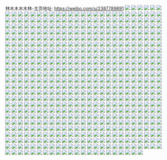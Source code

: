林木木木木林-主页地址: https://weibo.com/u/2387789891 
![](https://wx4.sinaimg.cn/mw2000/8e52c843gy1h7oujogy0hj20u02aigxk.jpg) 
![](https://wx4.sinaimg.cn/mw2000/8e52c843gy1h7oujm9lgpj20u028kdwn.jpg) 
![](https://wx4.sinaimg.cn/mw2000/8e52c843gy1h7oujssg8yj20u027jqga.jpg) 
![](https://wx4.sinaimg.cn/mw2000/8e52c843gy1h7oujqpkc4j20u0280wti.jpg) 
![](https://wx4.sinaimg.cn/mw2000/8e52c843gy1h7oujrwzb6j20u0281ttz.jpg) 
![](https://wx4.sinaimg.cn/mw2000/8e52c843gy1h7oujkhbujj20u02804ca.jpg) 
![](https://wx4.sinaimg.cn/mw2000/8e52c843gy1h7ouji1lkdj20u02amh1m.jpg) 
![](https://wx4.sinaimg.cn/mw2000/8e52c843gy1h7oujtwhorj20u0280aqx.jpg) 
![](https://wx4.sinaimg.cn/mw2000/8e52c843gy1h7oujn603oj20u024maiy.jpg) 
![](https://wx4.sinaimg.cn/mw2000/8e52c843gy1h6vlxrbkywj20u014nguk.jpg) 
![](https://wx4.sinaimg.cn/mw2000/8e52c843gy1h6vlxqsti1j20u0140gxk.jpg) 
![](https://wx4.sinaimg.cn/mw2000/8e52c843gy1h6vlxryxulj20u01407fc.jpg) 
![](https://wx4.sinaimg.cn/mw2000/8e52c843gy1h6vlxqce7ij20u0140thr.jpg) 
![](https://wx4.sinaimg.cn/mw2000/8e52c843gy1h6vlxsjookj20u0140gui.jpg) 
![](https://wx4.sinaimg.cn/mw2000/8e52c843gy1h6vlxt5b6hj20u0140n6g.jpg) 
![](https://wx4.sinaimg.cn/mw2000/8e52c843gy1h6l507pwvrj20u0141wkw.jpg) 
![](https://wx4.sinaimg.cn/mw2000/8e52c843gy1h6l508i0zaj20u014043q.jpg) 
![](https://wx4.sinaimg.cn/mw2000/8e52c843gy1h6l5092hmrj20u0140q7c.jpg) 
![](https://wx4.sinaimg.cn/mw2000/8e52c843gy1h6l50bw72oj20u0140t9z.jpg) 
![](https://wx4.sinaimg.cn/mw2000/8e52c843gy1h6l50cf95bj20u015t480.jpg) 
![](https://wx4.sinaimg.cn/mw2000/8e52c843gy1h6l50cynlbj20u016g49g.jpg) 
![](https://wx4.sinaimg.cn/mw2000/8e52c843gy1h6l50dlwncj20u014045e.jpg) 
![](https://wx4.sinaimg.cn/mw2000/8e52c843gy1h6l506y6faj20u014010m.jpg) 
![](https://wx4.sinaimg.cn/mw2000/8e52c843gy1h5cft7cy1pj20u01sywnr.jpg) 
![](https://wx4.sinaimg.cn/mw2000/8e52c843gy1h5cft6msssj20u01syqcv.jpg) 
![](https://wx4.sinaimg.cn/mw2000/8e52c843gy1h5cft8ei5vj20u0140wp5.jpg) 
![](https://wx4.sinaimg.cn/mw2000/8e52c843gy1h5cft97lt6j20u0140gvo.jpg) 
![](https://wx4.sinaimg.cn/mw2000/8e52c843gy1h5cft9z93sj20u012vwnv.jpg) 
![](https://wx4.sinaimg.cn/mw2000/8e52c843gy1h5cftaxkroj20u0140k1k.jpg) 
![](https://wx4.sinaimg.cn/mw2000/8e52c843gy1h558gj2f9zj20u01400wt.jpg) 
![](https://wx4.sinaimg.cn/mw2000/8e52c843gy1h558gjs86jj20u01400ya.jpg) 
![](https://wx4.sinaimg.cn/mw2000/8e52c843gy1h558gkbi3yj20u014042m.jpg) 
![](https://wx4.sinaimg.cn/mw2000/8e52c843gy1h558gl0s75j20u0140478.jpg) 
![](https://wx4.sinaimg.cn/mw2000/8e52c843gy1h558glotk0j20u01727fp.jpg) 
![](https://wx4.sinaimg.cn/mw2000/8e52c843gy1h558gibxomj20u01400z7.jpg) 
![](https://wx4.sinaimg.cn/mw2000/8e52c843ly1h4jflqgyamj20u0148qa9.jpg) 
![](https://wx4.sinaimg.cn/mw2000/8e52c843ly1h4jflqtzkoj20u014b49v.jpg) 
![](https://wx4.sinaimg.cn/mw2000/8e52c843ly1h4jflq1w6uj20u0140jyn.jpg) 
![](https://wx4.sinaimg.cn/mw2000/8e52c843ly1h4jflrgvebj20u01407dh.jpg) 
![](https://wx4.sinaimg.cn/mw2000/8e52c843ly1h4jflrwdyoj20u0140dqz.jpg) 
![](https://wx4.sinaimg.cn/mw2000/8e52c843ly1h4jfls7nkoj20u0140guz.jpg) 
![](https://wx4.sinaimg.cn/mw2000/8e52c843ly1h4jfltcxgij20wc0u0qbs.jpg) 
![](https://wx4.sinaimg.cn/mw2000/8e52c843ly1h4jflsofn4j20u016nn7v.jpg) 
![](https://wx4.sinaimg.cn/mw2000/8e52c843ly1h4jflt3frhj20u01407fb.jpg) 
![](https://wx4.sinaimg.cn/mw2000/8e52c843gy1h494ec8gnij20u01syk2r.jpg) 
![](https://wx4.sinaimg.cn/mw2000/8e52c843ly1h444ndk5cej21o02807wi.jpg) 
![](https://wx4.sinaimg.cn/mw2000/8e52c843ly1h444mybuvtj21tm2hse82.jpg) 
![](https://wx4.sinaimg.cn/mw2000/8e52c843ly1h444nart7fj21o02807wi.jpg) 
![](https://wx4.sinaimg.cn/mw2000/8e52c843ly1h444n0w6p9j21o0280b2a.jpg) 
![](https://wx4.sinaimg.cn/mw2000/8e52c843ly1h444ngs565j21zz2pmx6q.jpg) 
![](https://wx4.sinaimg.cn/mw2000/8e52c843ly1h444n7fci1j22c0340x6q.jpg) 
![](https://wx4.sinaimg.cn/mw2000/8e52c843ly1h444mu8ju8j21uk2grhdu.jpg) 
![](https://wx4.sinaimg.cn/mw2000/8e52c843gy1h3kn8qm8gij20u014049o.jpg) 
![](https://wx4.sinaimg.cn/mw2000/8e52c843gy1h3kn8rl9hbj20u0140gvv.jpg) 
![](https://wx4.sinaimg.cn/mw2000/8e52c843gy1h3kn8sg3arj20u0140wov.jpg) 
![](https://wx4.sinaimg.cn/mw2000/8e52c843gy1h3kn8tcq79j20u0140k1c.jpg) 
![](https://wx4.sinaimg.cn/mw2000/8e52c843gy1h3kn8u4uojj20u014012y.jpg) 
![](https://wx4.sinaimg.cn/mw2000/8e52c843gy1h3kn8pgty7j20u0140n9n.jpg) 
![](https://wx4.sinaimg.cn/mw2000/8e52c843gy1h2qf345gqfj21vl2i44qq.jpg) 
![](https://wx4.sinaimg.cn/mw2000/8e52c843gy1h2qf338ctjj22at32f1kz.jpg) 
![](https://wx4.sinaimg.cn/mw2000/8e52c843gy1h2qf351ttbj220x2p8b2a.jpg) 
![](https://wx4.sinaimg.cn/mw2000/8e52c843gy1h2qf3631b0j21o0280u0y.jpg) 
![](https://wx4.sinaimg.cn/mw2000/8e52c843gy1h2qf37ewa2j21xj2qiqv5.jpg) 
![](https://wx4.sinaimg.cn/mw2000/8e52c843gy1h2qf38g01aj21o0280qv6.jpg) 
![](https://wx4.sinaimg.cn/mw2000/8e52c843gy1h2qf39ob52j222j2rd1ky.jpg) 
![](https://wx4.sinaimg.cn/mw2000/8e52c843gy1h2qf3akh8mj21o0280e82.jpg) 
![](https://wx4.sinaimg.cn/mw2000/8e52c843gy1h2qf3ctyk1j22c03407wk.jpg) 
![](https://wx4.sinaimg.cn/mw2000/8e52c843gy1h2lyq4vi17j21dv204u0x.jpg) 
![](https://wx4.sinaimg.cn/mw2000/8e52c843gy1h26opppbx0j22c0340b2b.jpg) 
![](https://wx4.sinaimg.cn/mw2000/8e52c843gy1h26opr5vfvj223r2t0npd.jpg) 
![](https://wx4.sinaimg.cn/mw2000/8e52c843gy1h26opsk1h5j22c03404qr.jpg) 
![](https://wx4.sinaimg.cn/mw2000/8e52c843gy1h26opny34jj20xc4zqe82.jpg) 
![](https://wx4.sinaimg.cn/mw2000/8e52c843gy1h26optomkzj22c03407wi.jpg) 
![](https://wx4.sinaimg.cn/mw2000/8e52c843gy1h26opvepdaj20uk5nq4qr.jpg) 
![](https://wx4.sinaimg.cn/mw2000/8e52c843gy1h26opwgxz0j22c03401ky.jpg) 
![](https://wx4.sinaimg.cn/mw2000/8e52c843gy1h26opzaw9jj23402c0hdv.jpg) 
![](https://wx4.sinaimg.cn/mw2000/8e52c843gy1h26opxlucgj22c0340x6q.jpg) 
![](https://wx4.sinaimg.cn/mw2000/8e52c843gy1h1hctap79lj20u0140461.jpg) 
![](https://wx4.sinaimg.cn/mw2000/8e52c843gy1h1hctde6q4j20u03dt7u6.jpg) 
![](https://wx4.sinaimg.cn/mw2000/8e52c843gy1h1hctbroz0j20u0140agt.jpg) 
![](https://wx4.sinaimg.cn/mw2000/8e52c843gy1h1hctc68n9j20u0140gtl.jpg) 
![](https://wx4.sinaimg.cn/mw2000/8e52c843gy1h1hcte8pvfj20u0140thi.jpg) 
![](https://wx4.sinaimg.cn/mw2000/8e52c843gy1h1hctewtynj20u0140dof.jpg) 
![](https://wx4.sinaimg.cn/mw2000/8e52c843gy1h1hctfdzgrj20u014610g.jpg) 
![](https://wx4.sinaimg.cn/mw2000/8e52c843gy1h1hctdulu6j20u014044f.jpg) 
![](https://wx4.sinaimg.cn/mw2000/8e52c843gy1h1dvni6xjtj21o0280npe.jpg) 
![](https://wx4.sinaimg.cn/mw2000/8e52c843gy1h1dvngv1hej21o0280kjm.jpg) 
![](https://wx4.sinaimg.cn/mw2000/8e52c843gy1h1dvnj6m3dj21o02804qr.jpg) 
![](https://wx4.sinaimg.cn/mw2000/8e52c843gy1h1dvng0y3dj21o02801ky.jpg) 
![](https://wx4.sinaimg.cn/mw2000/8e52c843gy1h0pnmmv2svj21o0280e82.jpg) 
![](https://wx4.sinaimg.cn/mw2000/8e52c843gy1h0pnmohc3tj21o0280e82.jpg) 
![](https://wx4.sinaimg.cn/mw2000/8e52c843gy1h0bw30b98wj21401e014e.jpg) 
![](https://wx4.sinaimg.cn/mw2000/8e52c843gy1h0bw31c0m5j21401e0tno.jpg) 
![](https://wx4.sinaimg.cn/mw2000/8e52c843gy1h0bw31p3qkj21401e0tk0.jpg) 
![](https://wx4.sinaimg.cn/mw2000/8e52c843gy1h08aiw2ktaj22c0340kjq.jpg) 
![](https://wx4.sinaimg.cn/mw2000/8e52c843gy1h08aiy9hn4j22c0340u11.jpg) 
![](https://wx4.sinaimg.cn/mw2000/8e52c843gy1h08aitn4r9j22c0340b2e.jpg) 
![](https://wx4.sinaimg.cn/mw2000/8e52c843gy1h08aj1zyk7j224m2u6npf.jpg) 
![](https://wx4.sinaimg.cn/mw2000/8e52c843gy1h08aj69j1gj22c03404qt.jpg) 
![](https://wx4.sinaimg.cn/mw2000/8e52c843gy1h08aj3y2g3j22c0340npg.jpg) 
![](https://wx4.sinaimg.cn/mw2000/8e52c843gy1h08aj09tbbj22c0340e84.jpg) 
![](https://wx4.sinaimg.cn/mw2000/8e52c843gy1h08aj86wpnj20mi0u0tfe.jpg) 
![](https://wx4.sinaimg.cn/mw2000/8e52c843gy1gzx57rz9h7j20ty0v87mm.jpg) 
![](https://wx4.sinaimg.cn/mw2000/8e52c843gy1gzx57vpd96j22c02c0qv6.jpg) 
![](https://wx4.sinaimg.cn/mw2000/8e52c843gy1gzx57yy0glj23402c01kz.jpg) 
![](https://wx4.sinaimg.cn/mw2000/8e52c843gy1gzx57xtp0bj20u00unwkm.jpg) 
![](https://wx4.sinaimg.cn/mw2000/8e52c843gy1gzxzhpafdrj20oc0o4tg1.jpg) 
![](https://wx4.sinaimg.cn/mw2000/8e52c843gy1gzxzhqe2f2j22c0340kjl.jpg) 
![](https://wx4.sinaimg.cn/mw2000/8e52c843gy1gzs3uj74ljj22342s5qv7.jpg) 
![](https://wx4.sinaimg.cn/mw2000/8e52c843gy1gzs3ukej69j21vv2l07wi.jpg) 
![](https://wx4.sinaimg.cn/mw2000/8e52c843gy1gzs3umhs1rj22122wxu10.jpg) 
![](https://wx4.sinaimg.cn/mw2000/8e52c843gy1gzs3uomrn2j22c0340u0z.jpg) 
![](https://wx4.sinaimg.cn/mw2000/8e52c843gy1gzs3w58nyfj22062swu0y.jpg) 
![](https://wx4.sinaimg.cn/mw2000/8e52c843gy1gzs3vwn1y1j21o0280qv6.jpg) 
![](https://wx4.sinaimg.cn/mw2000/8e52c843gy1gzs3upj4arj215o1qze81.jpg) 
![](https://wx4.sinaimg.cn/mw2000/8e52c843gy1gzs3vyf2fhj21o0280npe.jpg) 
![](https://wx4.sinaimg.cn/mw2000/8e52c843gy1gzs3vzjxzbj21o0280npe.jpg) 
![](https://wx4.sinaimg.cn/mw2000/8e52c843gy1gzs3w1bv8bj22802yonpf.jpg) 
![](https://wx4.sinaimg.cn/mw2000/8e52c843gy1gzs3w3u1ztj22802yokjn.jpg) 
![](https://wx4.sinaimg.cn/mw2000/8e52c843gy1gzng96nidrj21o0280qv6.jpg) 
![](https://wx4.sinaimg.cn/mw2000/8e52c843gy1gzng95907mj22802yo1l0.jpg) 
![](https://wx4.sinaimg.cn/mw2000/8e52c843gy1gzng9agkapj22802xju11.jpg) 
![](https://wx4.sinaimg.cn/mw2000/8e52c843gy1gzng9dsjfhj21o0280npe.jpg) 
![](https://wx4.sinaimg.cn/mw2000/8e52c843gy1gzng9bjypaj21ls1c8qv5.jpg) 
![](https://wx4.sinaimg.cn/mw2000/8e52c843gy1gzng9csb5ej21o0280qv6.jpg) 
![](https://wx4.sinaimg.cn/mw2000/8e52c843gy1gze71tfkbjj20u013jn4m.jpg) 
![](https://wx4.sinaimg.cn/mw2000/8e52c843gy1gze71qb2asj20u017ydo3.jpg) 
![](https://wx4.sinaimg.cn/mw2000/8e52c843gy1gze71qwo64j20u0140wmf.jpg) 
![](https://wx4.sinaimg.cn/mw2000/8e52c843gy1gze71rl817j20u01407d3.jpg) 
![](https://wx4.sinaimg.cn/mw2000/8e52c843gy1gze71sahkwj20u0140n43.jpg) 
![](https://wx4.sinaimg.cn/mw2000/8e52c843gy1gze71svhpoj20u014xwoh.jpg) 
![](https://wx4.sinaimg.cn/mw2000/8e52c843gy1gze71u2w6lj20u0140dsk.jpg) 
![](https://wx4.sinaimg.cn/mw2000/8e52c843gy1gze71prcw7j20u015bdwu.jpg) 
![](https://wx4.sinaimg.cn/mw2000/8e52c843gy1gze71uptnvj20u0140gwo.jpg) 
![](https://wx4.sinaimg.cn/mw2000/8e52c843gy1gzd70pgkk0j21o0280hdt.jpg) 
![](https://wx4.sinaimg.cn/mw2000/8e52c843gy1gzd70q9vhtj21o0280npd.jpg) 
![](https://wx4.sinaimg.cn/mw2000/8e52c843gy1gzd70mrsysj21o0280hdt.jpg) 
![](https://wx4.sinaimg.cn/mw2000/8e52c843gy1gzd70s12sfj21o0280kjl.jpg) 
![](https://wx4.sinaimg.cn/mw2000/8e52c843gy1gzd70sr4lij21o0280hdt.jpg) 
![](https://wx4.sinaimg.cn/mw2000/8e52c843gy1gyfrc4lh7nj22c0340b2d.jpg) 
![](https://wx4.sinaimg.cn/mw2000/8e52c843gy1gyfrby11tgj22c03404qt.jpg) 
![](https://wx4.sinaimg.cn/mw2000/8e52c843gy1gyfrbzid7yj22802yohdw.jpg) 
![](https://wx4.sinaimg.cn/mw2000/8e52c843gy1gyfrc0hg24j20xc3pckjm.jpg) 
![](https://wx4.sinaimg.cn/mw2000/8e52c843gy1gyfrc5r7dxj20xc4xse83.jpg) 
![](https://wx4.sinaimg.cn/mw2000/8e52c843gy1gyfrc74elnj222430f4qs.jpg) 
![](https://wx4.sinaimg.cn/mw2000/8e52c843gy1gyfrc2267qj20xc3x6u0y.jpg) 
![](https://wx4.sinaimg.cn/mw2000/8e52c843gy1gyfrc838snj22c0340npe.jpg) 
![](https://wx4.sinaimg.cn/mw2000/8e52c843gy1gyfrc9d4hfj221y2xa4qs.jpg) 
![](https://wx4.sinaimg.cn/mw2000/8e52c843gy1gyb76pjeyfj20u016lk0s.jpg) 
![](https://wx4.sinaimg.cn/mw2000/8e52c843gy1gyb76r5udjj20u0197k3s.jpg) 
![](https://wx4.sinaimg.cn/mw2000/8e52c843gy1gyb76rstv1j20u014048f.jpg) 
![](https://wx4.sinaimg.cn/mw2000/8e52c843gy1gyb76scy3zj20u0140jzm.jpg) 
![](https://wx4.sinaimg.cn/mw2000/8e52c843gy1gyb76t7nwbj20u014049h.jpg) 
![](https://wx4.sinaimg.cn/mw2000/8e52c843gy1gyb76txi49j20u0140akk.jpg) 
![](https://wx4.sinaimg.cn/mw2000/8e52c843gy1gyb76ul5cwj20u0140n7q.jpg) 
![](https://wx4.sinaimg.cn/mw2000/8e52c843gy1gy2cr7nt26j21401e0n4v.jpg) 
![](https://wx4.sinaimg.cn/mw2000/8e52c843gy1gy2cr75tvfj21401e045r.jpg) 
![](https://wx4.sinaimg.cn/mw2000/8e52c843ly1gxr3pcje0hj20u0140tiu.jpg) 
![](https://wx4.sinaimg.cn/mw2000/8e52c843ly1gxr3pdf2kzj20u0140n2c.jpg) 
![](https://wx4.sinaimg.cn/mw2000/8e52c843ly1gxr3pdwd24j20u017ctid.jpg) 
![](https://wx4.sinaimg.cn/mw2000/8e52c843ly1gxr3pi0xrzj20u0140te1.jpg) 
![](https://wx4.sinaimg.cn/mw2000/8e52c843ly1gxr3pefahkj20u012pn2g.jpg) 
![](https://wx4.sinaimg.cn/mw2000/8e52c843ly1gxr3pgfiq1j20u0140gr9.jpg) 
![](https://wx4.sinaimg.cn/mw2000/8e52c843ly1gxr3pim4enj20u0140af6.jpg) 
![](https://wx4.sinaimg.cn/mw2000/8e52c843ly1gxr3pbvjhmj20u0140wno.jpg) 
![](https://wx4.sinaimg.cn/mw2000/8e52c843ly1gxr3phl4ufj20u0140doa.jpg) 
![](https://wx4.sinaimg.cn/mw2000/8e52c843ly1gxr3pf9f10j20u0140gx1.jpg) 
![](https://wx4.sinaimg.cn/mw2000/8e52c843ly1gxeij0twxmj21o0280hdu.jpg) 
![](https://wx4.sinaimg.cn/mw2000/8e52c843ly1gxeij4c4lpj21o0280hdu.jpg) 
![](https://wx4.sinaimg.cn/mw2000/8e52c843ly1gxeij7cx6jj21mj25tu0y.jpg) 
![](https://wx4.sinaimg.cn/mw2000/8e52c843ly1gxeijdiyxjj224r2ucnpd.jpg) 
![](https://wx4.sinaimg.cn/mw2000/8e52c843ly1gxeijb65o4j21vp2mbkjm.jpg) 
![](https://wx4.sinaimg.cn/mw2000/8e52c843ly1gxeiiwq6uuj20u0140tfv.jpg) 
![](https://wx4.sinaimg.cn/mw2000/8e52c843gy1gx3ag3bd5zj21o0280kjm.jpg) 
![](https://wx4.sinaimg.cn/mw2000/8e52c843gy1gwq8zcp68tj21yx2f9x6p.jpg) 
![](https://wx4.sinaimg.cn/mw2000/8e52c843gy1gwq8zdxqjmj22742ib7wi.jpg) 
![](https://wx4.sinaimg.cn/mw2000/8e52c843gy1gvzl42kjvjj224q30hnpe.jpg) 
![](https://wx4.sinaimg.cn/mw2000/8e52c843gy1gvzl43tnwwj22c0340kjm.jpg) 
![](https://wx4.sinaimg.cn/mw2000/8e52c843gy1gvzl45khjwj22c0340kjo.jpg) 
![](https://wx4.sinaimg.cn/mw2000/8e52c843gy1gvzl475t0lj20uk6she83.jpg) 
![](https://wx4.sinaimg.cn/mw2000/8e52c843gy1gvzl49ce0tj20uk9l8x6s.jpg) 
![](https://wx4.sinaimg.cn/mw2000/8e52c843gy1gvzl4azi7rj20uk6anqv7.jpg) 
![](https://wx4.sinaimg.cn/mw2000/8e52c843gy1gvzl4cm57gj22c0340x6q.jpg) 
![](https://wx4.sinaimg.cn/mw2000/8e52c843gy1gvzl4e6nbvj22c0340u0z.jpg) 
![](https://wx4.sinaimg.cn/mw2000/8e52c843gy1gvzl41fx6kj22c0340hdv.jpg) 
![](https://wx4.sinaimg.cn/mw2000/002BAVebgy1gvggod8uquj62c03407wk02.jpg) 
![](https://wx4.sinaimg.cn/mw2000/002BAVebgy1gvac3gsuw5j60u0140q8i02.jpg) 
![](https://wx4.sinaimg.cn/mw2000/002BAVebgy1gvac3hk5uij60u0140wlw02.jpg) 
![](https://wx4.sinaimg.cn/mw2000/002BAVebgy1gvac3i87hxj60u0140thm02.jpg) 
![](https://wx4.sinaimg.cn/mw2000/002BAVebgy1gvac3g05g9j60u0140n4702.jpg) 
![](https://wx4.sinaimg.cn/mw2000/002BAVebgy1gvac3k90j7j60u0140k0p02.jpg) 
![](https://wx4.sinaimg.cn/mw2000/002BAVebgy1gvac3n7eoaj60u0140aki02.jpg) 
![](https://wx4.sinaimg.cn/mw2000/002BAVebgy1gvac3lsvupj60u0140thk02.jpg) 
![](https://wx4.sinaimg.cn/mw2000/002BAVebgy1gvac3od32zj60u01407g902.jpg) 
![](https://wx4.sinaimg.cn/mw2000/002BAVebgy1gvac3p9kisj60u0140k3102.jpg) 
![](https://wx4.sinaimg.cn/mw2000/002BAVebgy1gvac3qeighj60u0140tju02.jpg) 
![](https://wx4.sinaimg.cn/mw2000/002BAVebgy1gv3erv8thkj62c0340kjo02.jpg) 
![](https://wx4.sinaimg.cn/mw2000/002BAVebgy1gv3es3ed5vj62c0340e8302.jpg) 
![](https://wx4.sinaimg.cn/mw2000/002BAVebgy1gv3es1arksj62c0340hdv02.jpg) 
![](https://wx4.sinaimg.cn/mw2000/002BAVebgy1gv3erz8b8aj61o0280b2a02.jpg) 
![](https://wx4.sinaimg.cn/mw2000/002BAVebgy1gv3ersys22j62b43401l002.jpg) 
![](https://wx4.sinaimg.cn/mw2000/002BAVebgy1gv3erwi9n8j61o0280kjm02.jpg) 
![](https://wx4.sinaimg.cn/mw2000/002BAVebgy1gv3erxznv9j61o0280e8202.jpg) 
![](https://wx4.sinaimg.cn/mw2000/002BAVebgy1gv3es4rvmfj61o0280b2a02.jpg) 
![](https://wx4.sinaimg.cn/mw2000/002BAVebgy1guzlbqmh9uj60u0140wna02.jpg) 
![](https://wx4.sinaimg.cn/mw2000/002BAVebgy1guzlbpycebj61400u07ei02.jpg) 
![](https://wx4.sinaimg.cn/mw2000/002BAVebgy1guzlbrtrpdj60u0140k0802.jpg) 
![](https://wx4.sinaimg.cn/mw2000/002BAVebgy1guzlbsaciyj60u0140jz502.jpg) 
![](https://wx4.sinaimg.cn/mw2000/002BAVebgy1guzlbsvpjsj60u0140jzg02.jpg) 
![](https://wx4.sinaimg.cn/mw2000/002BAVebgy1guzlbtj1lej60u0140aja02.jpg) 
![](https://wx4.sinaimg.cn/mw2000/8e52c843gy1gtjo9soktqj22c02c0hdu.jpg) 
![](https://wx4.sinaimg.cn/mw2000/8e52c843gy1gtjo9up15qj22bh3404qr.jpg) 
![](https://wx4.sinaimg.cn/mw2000/8e52c843gy1gtjo9w1xe2j21o0280x6p.jpg) 
![](https://wx4.sinaimg.cn/mw2000/8e52c843gy1gtjo9qvvydj21o02804qq.jpg) 
![](https://wx4.sinaimg.cn/mw2000/8e52c843gy1gtjo9wmyq7j2122122thr.jpg) 
![](https://wx4.sinaimg.cn/mw2000/8e52c843gy1gtjo9xyrgwj21o0280u0x.jpg) 
![](https://wx4.sinaimg.cn/mw2000/8e52c843gy1gtjo9z59tej21o0280kjl.jpg) 
![](https://wx4.sinaimg.cn/mw2000/8e52c843gy1gtjoa042woj21o0280kjl.jpg) 
![](https://wx4.sinaimg.cn/mw2000/8e52c843gy1gtjoa1n789j21o0280npd.jpg) 
![](https://wx4.sinaimg.cn/mw2000/8e52c843gy1gt3gdhne9zj20u016049m.jpg) 
![](https://wx4.sinaimg.cn/mw2000/8e52c843gy1gt3gdiqy4ej20u01407if.jpg) 
![](https://wx4.sinaimg.cn/mw2000/002BAVebgy1gt3gdjlfd2j60u016cwqi02.jpg) 
![](https://wx4.sinaimg.cn/mw2000/8e52c843gy1gt3gdkkr0tj20u01297f1.jpg) 
![](https://wx4.sinaimg.cn/mw2000/8e52c843gy1gt3gdgvetbj20u0149qc7.jpg) 
![](https://wx4.sinaimg.cn/mw2000/8e52c843gy1gt3gdlinghj20u0140gxu.jpg) 
![](https://wx4.sinaimg.cn/mw2000/8e52c843gy1gt3gdocmxzj20u0140k0k.jpg) 
![](https://wx4.sinaimg.cn/mw2000/8e52c843gy1gt3gdpbwotj20u014049p.jpg) 
![](https://wx4.sinaimg.cn/mw2000/8e52c843gy1gt3gdmklo0j20u0140tjv.jpg) 
![](https://wx4.sinaimg.cn/mw2000/8e52c843gy1grnp24uzldj22c01r9e81.jpg) 
![](https://wx4.sinaimg.cn/mw2000/8e52c843gy1grnp26ds8mj22c01vle81.jpg) 
![](https://wx4.sinaimg.cn/mw2000/8e52c843gy1grnp27vfjbj22612w1npd.jpg) 
![](https://wx4.sinaimg.cn/mw2000/8e52c843gy1grnp29r0v9j223k2sqkjl.jpg) 
![](https://wx4.sinaimg.cn/mw2000/8e52c843gy1grnoirag0dj20xc3pcnpe.jpg) 
![](https://wx4.sinaimg.cn/mw2000/8e52c843gy1grnois462sj20xc230kjl.jpg) 
![](https://wx4.sinaimg.cn/mw2000/8e52c843gy1grnoj1gkshj21o0280e82.jpg) 
![](https://wx4.sinaimg.cn/mw2000/8e52c843gy1grnoiq80ucj22ai340x6s.jpg) 
![](https://wx4.sinaimg.cn/mw2000/8e52c843gy1grnoiwcrbqj22923401l1.jpg) 
![](https://wx4.sinaimg.cn/mw2000/8e52c843gy1grnoitfi1hj22c03401l1.jpg) 
![](https://wx4.sinaimg.cn/mw2000/8e52c843gy1grnoiuymqwj22c0340u10.jpg) 
![](https://wx4.sinaimg.cn/mw2000/8e52c843gy1grnoixym90j22az340hdx.jpg) 
![](https://wx4.sinaimg.cn/mw2000/8e52c843gy1grnoizu6xqj22aq3401l1.jpg) 
![](https://wx4.sinaimg.cn/mw2000/8e52c843gy1grnoj39wr1j22c0340npf.jpg) 
![](https://wx4.sinaimg.cn/mw2000/8e52c843gy1grnoj4a9gzj22a0340qv6.jpg) 
![](https://wx4.sinaimg.cn/mw2000/8e52c843ly1gqw7kk88ccj20u0140aon.jpg) 
![](https://wx4.sinaimg.cn/mw2000/8e52c843ly1gqw7km8gwzj20u01407f5.jpg) 
![](https://wx4.sinaimg.cn/mw2000/8e52c843ly1gqw7kqwr48j20u0140gxu.jpg) 
![](https://wx4.sinaimg.cn/mw2000/8e52c843ly1gqw7kx8u2yj20u0140dsk.jpg) 
![](https://wx4.sinaimg.cn/mw2000/8e52c843ly1gqw7l1goeaj20k01zpdwf.jpg) 
![](https://wx4.sinaimg.cn/mw2000/8e52c843ly1gqw7l44dc5j20u00vidu3.jpg) 
![](https://wx4.sinaimg.cn/mw2000/8e52c843ly1gqv3zm7c5nj21o0280npe.jpg) 
![](https://wx4.sinaimg.cn/mw2000/8e52c843ly1gqv3zn0ocgj21o0280kjl.jpg) 
![](https://wx4.sinaimg.cn/mw2000/8e52c843gy1gpozovsvg4j21he1h21kx.jpg) 
![](https://wx4.sinaimg.cn/mw2000/8e52c843gy1gpozou9m8gj21o0280e81.jpg) 
![](https://wx4.sinaimg.cn/mw2000/8e52c843gy1gpozon70hzj21l91rbe81.jpg) 
![](https://wx4.sinaimg.cn/mw2000/8e52c843gy1gpozorhznuj21sc2ds4qw.jpg) 
![](https://wx4.sinaimg.cn/mw2000/8e52c843gy1gpozom3jbxj21o0280u0x.jpg) 
![](https://wx4.sinaimg.cn/mw2000/8e52c843gy1gpozot9lfrj21o01yge82.jpg) 
![](https://wx4.sinaimg.cn/mw2000/8e52c843gy1gpozoodpzpj22801o0x6p.jpg) 
![](https://wx4.sinaimg.cn/mw2000/8e52c843gy1gpozoxaf0wj21o02801ky.jpg) 
![](https://wx4.sinaimg.cn/mw2000/8e52c843ly1gokrbl41owj20u012lk62.jpg) 
![](https://wx4.sinaimg.cn/mw2000/8e52c843ly1gokrbliwj9j20u0140n7q.jpg) 
![](https://wx4.sinaimg.cn/mw2000/8e52c843ly1gokrbm0webj20u01167hn.jpg) 
![](https://wx4.sinaimg.cn/mw2000/8e52c843ly1gokrbmg9whj20u0140k1s.jpg) 
![](https://wx4.sinaimg.cn/mw2000/8e52c843ly1gokrbmurxej20u01407jp.jpg) 
![](https://wx4.sinaimg.cn/mw2000/8e52c843ly1gokrbks2y8j20wn0u0wok.jpg) 
![](https://wx4.sinaimg.cn/mw2000/8e52c843ly1gnfmv5pcusj21o0280hdt.jpg) 
![](https://wx4.sinaimg.cn/mw2000/8e52c843ly1gnfmv4s5d1j21o0280hdt.jpg) 
![](https://wx4.sinaimg.cn/mw2000/8e52c843gy1gm8h9k9kmsj20yi22oanm.jpg) 
![](https://wx4.sinaimg.cn/mw2000/8e52c843gy1gm8h9mwmlgj21o02807wi.jpg) 
![](https://wx4.sinaimg.cn/mw2000/8e52c843gy1gm8h9jd1hnj21o0280e82.jpg) 
![](https://wx4.sinaimg.cn/mw2000/8e52c843gy1gm8h9ptpwbj21o0280e82.jpg) 
![](https://wx4.sinaimg.cn/mw2000/8e52c843gy1gm8h9ver6rj21o0280u0x.jpg) 
![](https://wx4.sinaimg.cn/mw2000/8e52c843gy1gm8h9ykiiij21o0280b29.jpg) 
![](https://wx4.sinaimg.cn/mw2000/8e52c843gy1gm8ha3nnaxj21o01x2x6p.jpg) 
![](https://wx4.sinaimg.cn/mw2000/8e52c843gy1gm8ha6yclzj21o0280e82.jpg) 
![](https://wx4.sinaimg.cn/mw2000/8e52c843gy1gm8haacc9pj21o0280x6p.jpg) 
![](https://wx4.sinaimg.cn/mw2000/8e52c843ly1gm5so0zftmj20u0140nga.jpg) 
![](https://wx4.sinaimg.cn/mw2000/8e52c843ly1gm5so28c4tj20u0140tha.jpg) 
![](https://wx4.sinaimg.cn/mw2000/8e52c843ly1gm5so1v49zj20u0140k7k.jpg) 
![](https://wx4.sinaimg.cn/mw2000/8e52c843ly1gm5so0jnm6j20u01407dx.jpg) 
![](https://wx4.sinaimg.cn/mw2000/8e52c843ly1gm5so03qgtj20u0140wo8.jpg) 
![](https://wx4.sinaimg.cn/mw2000/8e52c843ly1gm5su63gqqj20u0140jy8.jpg) 
![](https://wx4.sinaimg.cn/mw2000/8e52c843ly1gm5su6jhwgj20u0140thc.jpg) 
![](https://wx4.sinaimg.cn/mw2000/8e52c843ly1gm5su72sbvj20u0140wnb.jpg) 
![](https://wx4.sinaimg.cn/mw2000/8e52c843ly1gm5su5t671j20u0147k40.jpg) 
![](https://wx4.sinaimg.cn/mw2000/8e52c843ly1gm0j8zzsnij21o0280b29.jpg) 
![](https://wx4.sinaimg.cn/mw2000/8e52c843ly1gm0j8u945tj21o0280b29.jpg) 
![](https://wx4.sinaimg.cn/mw2000/8e52c843ly1gm0j94kimij21o0280b29.jpg) 
![](https://wx4.sinaimg.cn/mw2000/8e52c843ly1gm0j99ln4rj21o0280b29.jpg) 
![](https://wx4.sinaimg.cn/mw2000/8e52c843ly1gkzezxpxuej20u0140n9c.jpg) 
![](https://wx4.sinaimg.cn/mw2000/8e52c843ly1gkzezy28o4j20u0140nc5.jpg) 
![](https://wx4.sinaimg.cn/mw2000/8e52c843ly1gkzezyjk0kj21400u0qhh.jpg) 
![](https://wx4.sinaimg.cn/mw2000/8e52c843gy1gjckgg7mihj20rs2ayh71.jpg) 
![](https://wx4.sinaimg.cn/mw2000/8e52c843gy1gjckghzb68j21o0280b2b.jpg) 
![](https://wx4.sinaimg.cn/mw2000/8e52c843gy1gjckgl0o4yj21o0280kjl.jpg) 
![](https://wx4.sinaimg.cn/mw2000/8e52c843gy1gjckgltm1fj21o0280hdt.jpg) 
![](https://wx4.sinaimg.cn/mw2000/8e52c843gy1gjckhleov4j23402c0qv5.jpg) 
![](https://wx4.sinaimg.cn/mw2000/8e52c843gy1gjckgn1lckj22ps1j04jf.jpg) 
![](https://wx4.sinaimg.cn/mw2000/8e52c843gy1gjb5rtub0mj20u0140n6f.jpg) 
![](https://wx4.sinaimg.cn/mw2000/8e52c843gy1gjb5rt8t5ij20u0140k2f.jpg) 
![](https://wx4.sinaimg.cn/mw2000/8e52c843gy1gjb5ruoeklj20u01407f7.jpg) 
![](https://wx4.sinaimg.cn/mw2000/8e52c843gy1gih19i5pihj20u01407dk.jpg) 
![](https://wx4.sinaimg.cn/mw2000/8e52c843gy1gih19ionrrj20u0140wsi.jpg) 
![](https://wx4.sinaimg.cn/mw2000/8e52c843gy1ghsv5duhl5j20u011jtlv.jpg) 
![](https://wx4.sinaimg.cn/mw2000/8e52c843gy1ghsv5ef6fhj21400u0k5l.jpg) 
![](https://wx4.sinaimg.cn/mw2000/8e52c843gy1ghsv5d37rrj20u01407jp.jpg) 
![](https://wx4.sinaimg.cn/mw2000/8e52c843gy1ghsv5f1cbqj20u0140dvb.jpg) 
![](https://wx4.sinaimg.cn/mw2000/8e52c843gy1ghsv5jj7fyj20u0140n7g.jpg) 
![](https://wx4.sinaimg.cn/mw2000/8e52c843gy1ghsv5hkk1oj20u0140h0r.jpg) 
![](https://wx4.sinaimg.cn/mw2000/8e52c843gy1ghsv5ijz0yj20u0140484.jpg) 
![](https://wx4.sinaimg.cn/mw2000/8e52c843gy1ghsv5h18zpj21400u046z.jpg) 
![](https://wx4.sinaimg.cn/mw2000/8e52c843gy1ghsv5j54pjj20u0140dwf.jpg) 
![](https://wx4.sinaimg.cn/mw2000/8e52c843ly1ghjjna010ej20u0140h1u.jpg) 
![](https://wx4.sinaimg.cn/mw2000/8e52c843ly1ghjjnan367j20u00u07ep.jpg) 
![](https://wx4.sinaimg.cn/mw2000/8e52c843ly1ghjjnb37nhj20u0140qhf.jpg) 
![](https://wx4.sinaimg.cn/mw2000/8e52c843ly1ghjjnbwycnj20u0140wmu.jpg) 
![](https://wx4.sinaimg.cn/mw2000/8e52c843ly1ghjjncrss4j20u014048n.jpg) 
![](https://wx4.sinaimg.cn/mw2000/8e52c843ly1ghjjndu02pj20u0140qci.jpg) 
![](https://wx4.sinaimg.cn/mw2000/8e52c843ly1ghjjnf170lj20u0140ndh.jpg) 
![](https://wx4.sinaimg.cn/mw2000/8e52c843ly1ghjjng8cr7j20u0140qha.jpg) 
![](https://wx4.sinaimg.cn/mw2000/8e52c843ly1ghjjnhosy2j20u011snei.jpg) 
![](https://wx4.sinaimg.cn/mw2000/8e52c843gy1gh8uvw83x4j22c0340npg.jpg) 
![](https://wx4.sinaimg.cn/mw2000/8e52c843gy1gh8uw6qutxj21o0280x6p.jpg) 
![](https://wx4.sinaimg.cn/mw2000/8e52c843gy1gh8uw0le9dj22c03407wk.jpg) 
![](https://wx4.sinaimg.cn/mw2000/8e52c843gy1gh8uw1y9prj22c0340x6p.jpg) 
![](https://wx4.sinaimg.cn/mw2000/8e52c843gy1gh8uw31735j22c0340hdt.jpg) 
![](https://wx4.sinaimg.cn/mw2000/8e52c843gy1gh8uw9wp2pj22c0340x6r.jpg) 
![](https://wx4.sinaimg.cn/mw2000/8e52c843gy1gh8uvu30dbj22c0340x6q.jpg) 
![](https://wx4.sinaimg.cn/mw2000/8e52c843gy1gh8uvygow0j22c03404qs.jpg) 
![](https://wx4.sinaimg.cn/mw2000/8e52c843gy1gh8uweg18gj22c03401kz.jpg) 
![](https://wx4.sinaimg.cn/mw2000/8e52c843gy1gh8uw5g35xj234029k7wl.jpg) 
![](https://wx4.sinaimg.cn/mw2000/8e52c843gy1gh8uw7muufj22c01nphdt.jpg) 
![](https://wx4.sinaimg.cn/mw2000/8e52c843gy1gh8uwb9qxoj22c0340e82.jpg) 
![](https://wx4.sinaimg.cn/mw2000/8e52c843gy1gh8uwcpl7fj22c034ynpe.jpg) 
![](https://wx4.sinaimg.cn/mw2000/8e52c843gy1ggkr8z2fcuj20u0140gx4.jpg) 
![](https://wx4.sinaimg.cn/mw2000/8e52c843gy1ggkr917zazj20rs12j7k5.jpg) 
![](https://wx4.sinaimg.cn/mw2000/8e52c843gy1ggkr8zsuvdj20u0140wql.jpg) 
![](https://wx4.sinaimg.cn/mw2000/8e52c843gy1ggkr923g9kj20u0140qg7.jpg) 
![](https://wx4.sinaimg.cn/mw2000/8e52c843gy1gg1nm33s5wj20u0140qun.jpg) 
![](https://wx4.sinaimg.cn/mw2000/8e52c843gy1gg1nkp5j3wj21o0280kjl.jpg) 
![](https://wx4.sinaimg.cn/mw2000/8e52c843gy1gftdrawfh3j20su12gthg.jpg) 
![](https://wx4.sinaimg.cn/mw2000/8e52c843gy1gftdrbqsvrj20z91b0dv6.jpg) 
![](https://wx4.sinaimg.cn/mw2000/8e52c843gy1gftdrcggeij20y619k4bd.jpg) 
![](https://wx4.sinaimg.cn/mw2000/8e52c843gy1gftdrcztmzj210f1ckk5m.jpg) 
![](https://wx4.sinaimg.cn/mw2000/8e52c843gy1gftdrdzvkuj21o0280kjl.jpg) 
![](https://wx4.sinaimg.cn/mw2000/8e52c843gy1gftdrejy6xj20z01ao4ap.jpg) 
![](https://wx4.sinaimg.cn/mw2000/8e52c843gy1gfnl0kse6mj21o0280000.jpg) 
![](https://wx4.sinaimg.cn/mw2000/8e52c843gy1gfnl0mbl99j22c0340hdx.jpg) 
![](https://wx4.sinaimg.cn/mw2000/8e52c843gy1gfnl0nhuhnj22c0340qv6.jpg) 
![](https://wx4.sinaimg.cn/mw2000/8e52c843gy1gfnl0opxnpj21o0280kjl.jpg) 
![](https://wx4.sinaimg.cn/mw2000/8e52c843gy1gfnl0q9uhsj20rs2bcnpd.jpg) 
![](https://wx4.sinaimg.cn/mw2000/8e52c843gy1gfnl0pjnd0j21o0280hdt.jpg) 
![](https://wx4.sinaimg.cn/mw2000/8e52c843gy1gegcyqgxhqj215o1jjb29.jpg) 
![](https://wx4.sinaimg.cn/mw2000/8e52c843gy1gegcyrae9gj215z1jze81.jpg) 
![](https://wx4.sinaimg.cn/mw2000/8e52c843gy1gegcys1bfej215z1jy1kx.jpg) 
![](https://wx4.sinaimg.cn/mw2000/8e52c843gy1gegcyph0jmj218h1nae81.jpg) 
![](https://wx4.sinaimg.cn/mw2000/8e52c843gy1gegcysrd3fj214y1ilb29.jpg) 
![](https://wx4.sinaimg.cn/mw2000/8e52c843gy1gegcytji5tj21581iyb29.jpg) 
![](https://wx4.sinaimg.cn/mw2000/8e52c843gy1gegcyub2r4j214w1ii7wh.jpg) 
![](https://wx4.sinaimg.cn/mw2000/8e52c843gy1gegcyv8s6qj217k1m3hdt.jpg) 
![](https://wx4.sinaimg.cn/mw2000/8e52c843gy1gegcyw1furj217n1m7b29.jpg) 
![](https://wx4.sinaimg.cn/mw2000/8e52c843gy1gdk27c3airj20u00u07f6.jpg) 
![](https://wx4.sinaimg.cn/mw2000/8e52c843gy1gdk27chnpij20u00u0qeb.jpg) 
![](https://wx4.sinaimg.cn/mw2000/8e52c843gy1gdk27cyz2xj20u00u0ajx.jpg) 
![](https://wx4.sinaimg.cn/mw2000/8e52c843gy1gdk27bmy5xj20u00u0ds6.jpg) 
![](https://wx4.sinaimg.cn/mw2000/8e52c843gy1gdccku49nmj21o0280kjm.jpg) 
![](https://wx4.sinaimg.cn/mw2000/8e52c843gy1gdcckv4f6ej21o0280b2a.jpg) 
![](https://wx4.sinaimg.cn/mw2000/8e52c843gy1gdccksnx1bj21o02801ky.jpg) 
![](https://wx4.sinaimg.cn/mw2000/8e52c843gy1gdcckt1yrjj20yz1annbm.jpg) 
![](https://wx4.sinaimg.cn/mw2000/8e52c843gy1gbup437ndhj20vc15sk0v.jpg) 
![](https://wx4.sinaimg.cn/mw2000/8e52c843gy1gbup43usxxj20vc15sqfs.jpg) 
![](https://wx4.sinaimg.cn/mw2000/8e52c843gy1gbup42fdakj20vc15sh25.jpg) 
![](https://wx4.sinaimg.cn/mw2000/8e52c843gy1gbup44hl85j20vc15s7gl.jpg) 
![](https://wx4.sinaimg.cn/mw2000/8e52c843gy1gb33s9xij5j20u0140k20.jpg) 
![](https://wx4.sinaimg.cn/mw2000/8e52c843gy1gb33s5akb6j20u00u0gud.jpg) 
![](https://wx4.sinaimg.cn/mw2000/8e52c843gy1gb33s8sxaoj20u0140140.jpg) 
![](https://wx4.sinaimg.cn/mw2000/8e52c843gy1gb33s71du8j20tx13w165.jpg) 
![](https://wx4.sinaimg.cn/mw2000/8e52c843gy1gb33s66xr2j20rs1jkwto.jpg) 
![](https://wx4.sinaimg.cn/mw2000/8e52c843gy1gb33s7gfn1j20u0140anb.jpg) 
![](https://wx4.sinaimg.cn/mw2000/8e52c843gy1gb33s5oibyj20u0140amh.jpg) 
![](https://wx4.sinaimg.cn/mw2000/8e52c843gy1gb33sej1w7j20u00tjwm6.jpg) 
![](https://wx4.sinaimg.cn/mw2000/8e52c843gy1gb33s4un39j20u0140alq.jpg) 
![](https://wx4.sinaimg.cn/mw2000/8e52c843gy1gb33tpc62uj20u00u0tke.jpg) 
![](https://wx4.sinaimg.cn/mw2000/8e52c843gy1gadfh4uylcj21400u0kch.jpg) 
![](https://wx4.sinaimg.cn/mw2000/8e52c843gy1gadfh5irgzj20u10u04f0.jpg) 
![](https://wx4.sinaimg.cn/mw2000/8e52c843gy1gadfh3qc5ej20u0140tmz.jpg) 
![](https://wx4.sinaimg.cn/mw2000/8e52c843gy1gadfh6j290j20u01404df.jpg) 
![](https://wx4.sinaimg.cn/mw2000/8e52c843gy1gadfh761rfj20u10u07gc.jpg) 
![](https://wx4.sinaimg.cn/mw2000/8e52c843gy1gadfh7rok0j20u01407ei.jpg) 
![](https://wx4.sinaimg.cn/mw2000/8e52c843gy1gadfh96a1ej20rs15oqk4.jpg) 
![](https://wx4.sinaimg.cn/mw2000/8e52c843gy1gadfh9rg08j20u10u0qfh.jpg) 
![](https://wx4.sinaimg.cn/mw2000/8e52c843gy1gadfh8hdwsj20u01404en.jpg) 
![](https://wx4.sinaimg.cn/mw2000/8e52c843gy1gab618nxznj20rs13o7p6.jpg) 
![](https://wx4.sinaimg.cn/mw2000/8e52c843gy1gab60zvaq7j20rs2vthdu.jpg) 
![](https://wx4.sinaimg.cn/mw2000/8e52c843gy1gab617hestj20rs15owyr.jpg) 
![](https://wx4.sinaimg.cn/mw2000/8e52c843gy1gab613rm6wj20rs1qi7wh.jpg) 
![](https://wx4.sinaimg.cn/mw2000/8e52c843gy1gab6156zy2j216o1kuhdt.jpg) 
![](https://wx4.sinaimg.cn/mw2000/8e52c843gy1gab60athppj20rs1qi4qp.jpg) 
![](https://wx4.sinaimg.cn/mw2000/8e52c843gy1gab60tu0nkj20rs668b2c.jpg) 
![](https://wx4.sinaimg.cn/mw2000/8e52c843gy1gab60wq10ij20rs6fihdv.jpg) 
![](https://wx4.sinaimg.cn/mw2000/8e52c843gy1gab612fw7wj20rs4p0npe.jpg) 
![](https://wx4.sinaimg.cn/mw2000/8e52c843gy1gab679vu4yj20vc15s4ae.jpg) 
![](https://wx4.sinaimg.cn/mw2000/8e52c843gy1gab67bc2u4j22c03401ky.jpg) 
![](https://wx4.sinaimg.cn/mw2000/8e52c843gy1gab677aa6ij23402c07wi.jpg) 
![](https://wx4.sinaimg.cn/mw2000/8e52c843gy1gab67e6ad9j23402c0npd.jpg) 
![](https://wx4.sinaimg.cn/mw2000/8e52c843gy1gab67jskxrj22c0340u0x.jpg) 
![](https://wx4.sinaimg.cn/mw2000/8e52c843ly1g9n4sezlzbj20rs0lmae3.jpg) 
![](https://wx4.sinaimg.cn/mw2000/8e52c843gy1g8wuqtpl23j20vc15s4bp.jpg) 
![](https://wx4.sinaimg.cn/mw2000/8e52c843gy1g8wuquymp7j20rs2bc4qp.jpg) 
![](https://wx4.sinaimg.cn/mw2000/8e52c843gy1g8wuqvl46kj20vc15s7h4.jpg) 
![](https://wx4.sinaimg.cn/mw2000/8e52c843gy1g8wuqw2wgyj20vc0vcakl.jpg) 
![](https://wx4.sinaimg.cn/mw2000/8e52c843gy1g8wuqxord0j20vc15snf4.jpg) 
![](https://wx4.sinaimg.cn/mw2000/8e52c843gy1g8wuqww2yuj20vc15sdxz.jpg) 
![](https://wx4.sinaimg.cn/mw2000/8e52c843ly1g8s8wgu40fj20nv0ppgqj.jpg) 
![](https://wx4.sinaimg.cn/mw2000/8e52c843ly1g8s8wha3frj20vc0y3doh.jpg) 
![](https://wx4.sinaimg.cn/mw2000/8e52c843ly1g8s8widi05j20u00u0e4r.jpg) 
![](https://wx4.sinaimg.cn/mw2000/8e52c843gy1g8hmv6q9qrj215s0vc7hh.jpg) 
![](https://wx4.sinaimg.cn/mw2000/8e52c843ly1g8g064renqj21400u0na6.jpg) 
![](https://wx4.sinaimg.cn/mw2000/8e52c843ly1g8g04do6ujj21400u07gy.jpg) 
![](https://wx4.sinaimg.cn/mw2000/8e52c843gy1g8g055l3o5j21400u0n8g.jpg) 
![](https://wx4.sinaimg.cn/mw2000/8e52c843ly1g8g0568m37j20u0140gs7.jpg) 
![](https://wx4.sinaimg.cn/mw2000/8e52c843ly1g8g056p8agj20u0140ahj.jpg) 
![](https://wx4.sinaimg.cn/mw2000/8e52c843ly1g8g0574ekzj20u01407aa.jpg) 
![](https://wx4.sinaimg.cn/mw2000/8e52c843ly1g8g059dla0j20u01404b5.jpg) 
![](https://wx4.sinaimg.cn/mw2000/8e52c843ly1g8g05ds5vej20u0140qg7.jpg) 
![](https://wx4.sinaimg.cn/mw2000/8e52c843ly1g8g05elhtaj20u00u0dms.jpg) 
![](https://wx4.sinaimg.cn/mw2000/8e52c843gy1g6zdxxzkktj21w02iokjm.jpg) 
![](https://wx4.sinaimg.cn/mw2000/8e52c843gy1g6zdxtf8eyj21so2e8e82.jpg) 
![](https://wx4.sinaimg.cn/mw2000/8e52c843gy1g6zdxvkjwgj22ds1sce82.jpg) 
![](https://wx4.sinaimg.cn/mw2000/8e52c843gy1g6zdxzp4p4j22c0340kjl.jpg) 
![](https://wx4.sinaimg.cn/mw2000/8e52c843gy1g6up6icpa2j21w02ioe82.jpg) 
![](https://wx4.sinaimg.cn/mw2000/8e52c843gy1g6up67zk83j21w02io1kz.jpg) 
![](https://wx4.sinaimg.cn/mw2000/8e52c843gy1g6up6b2zh4j21w02iohdv.jpg) 
![](https://wx4.sinaimg.cn/mw2000/8e52c843gy1g6up6dqm87j21w02ionpe.jpg) 
![](https://wx4.sinaimg.cn/mw2000/8e52c843gy1g6up6g7zixj21w02ioqv6.jpg) 
![](https://wx4.sinaimg.cn/mw2000/8e52c843gy1g6up6kfn2dj22c0340npd.jpg) 
![](https://wx4.sinaimg.cn/mw2000/8e52c843gy1g6up6meeqxj21400u0dof.jpg) 
![](https://wx4.sinaimg.cn/mw2000/8e52c843gy1g6up6lv3b8j20u00u0gyr.jpg) 
![](https://wx4.sinaimg.cn/mw2000/8e52c843gy1g6up65dod7j20u014011k.jpg) 
![](https://wx4.sinaimg.cn/mw2000/8e52c843gy1g6cahsj5elj21w02iohdu.jpg) 
![](https://wx4.sinaimg.cn/mw2000/8e52c843gy1g6cai1gfrnj21w00mu7qx.jpg) 
![](https://wx4.sinaimg.cn/mw2000/8e52c843gy1g6cai43udzj21w02iokjm.jpg) 
![](https://wx4.sinaimg.cn/mw2000/8e52c843gy1g6cahx6vwxj21w02iox6r.jpg) 
![](https://wx4.sinaimg.cn/mw2000/8e52c843gy1g6cahpjw7oj21w02iokjo.jpg) 
![](https://wx4.sinaimg.cn/mw2000/8e52c843gy1g6cai0djglj21w02iokjn.jpg) 
![](https://wx4.sinaimg.cn/mw2000/8e52c843gy1g63sub0qeij20u00u0gx5.jpg) 
![](https://wx4.sinaimg.cn/mw2000/8e52c843gy1g5rh5ryjolj20u0140gy0.jpg) 
![](https://wx4.sinaimg.cn/mw2000/8e52c843gy1g5ouf3fmf3j22io253x6p.jpg) 
![](https://wx4.sinaimg.cn/mw2000/8e52c843gy1g5ftaxftctj22c02c0e83.jpg) 
![](https://wx4.sinaimg.cn/mw2000/8e52c843gy1g58qxnyx9mj20u014tn4o.jpg) 
![](https://wx4.sinaimg.cn/mw2000/8e52c843gy1g58qxongkmj20u0153tmz.jpg) 
![](https://wx4.sinaimg.cn/mw2000/8e52c843gy1g58qxmvt6tj20u014xq9x.jpg) 
![](https://wx4.sinaimg.cn/mw2000/8e52c843gy1g58qxoxckzj20u00wkn1c.jpg) 
![](https://wx4.sinaimg.cn/mw2000/8e52c843gy1g58qxqcmcej20rs1lttnv.jpg) 
![](https://wx4.sinaimg.cn/mw2000/8e52c843gy1g58qxr609qj20u0140n2z.jpg) 
![](https://wx4.sinaimg.cn/mw2000/8e52c843gy1g58qxprmg7j21400u0qe0.jpg) 
![](https://wx4.sinaimg.cn/mw2000/8e52c843gy1g58qxqqoqej20u0140wn2.jpg) 
![](https://wx4.sinaimg.cn/mw2000/8e52c843gy1g58qxpbdhuj20u0140wo4.jpg) 
![](https://wx4.sinaimg.cn/mw2000/8e52c843gy1g53yy10fv8j21400u0qhz.jpg) 
![](https://wx4.sinaimg.cn/mw2000/8e52c843gy1g53yy1i5c1j21400u0k6j.jpg) 
![](https://wx4.sinaimg.cn/mw2000/8e52c843gy1g53yy0bymqj21400u0h10.jpg) 
![](https://wx4.sinaimg.cn/mw2000/8e52c843gy1g4h3p0xctzj20u01400z4.jpg) 
![](https://wx4.sinaimg.cn/mw2000/8e52c843gy1g4h3p1ui0xj20u0140tf6.jpg) 
![](https://wx4.sinaimg.cn/mw2000/8e52c843gy1g4h3p2vea0j20u0140jxv.jpg) 
![](https://wx4.sinaimg.cn/mw2000/8e52c843gy1g4ajkdhgvcj22c0340b29.jpg) 
![](https://wx4.sinaimg.cn/mw2000/8e52c843gy1g4ajkexvmhj22c0340b29.jpg) 
![](https://wx4.sinaimg.cn/mw2000/8e52c843ly1g3zcucahckj20u0140qjp.jpg) 
![](https://wx4.sinaimg.cn/mw2000/8e52c843ly1g3zcuckbixj210l10hakv.jpg) 
![](https://wx4.sinaimg.cn/mw2000/8e52c843ly1g3zcucucucj20u0140tnr.jpg) 
![](https://wx4.sinaimg.cn/mw2000/8e52c843ly1g3zcud6fx4j21400u04bz.jpg) 
![](https://wx4.sinaimg.cn/mw2000/8e52c843ly1g3zcue4yjxj22c02c0x6q.jpg) 
![](https://wx4.sinaimg.cn/mw2000/8e52c843ly1g3zcuemas4j21400u0naq.jpg) 
![](https://wx4.sinaimg.cn/mw2000/8e52c843gy1g3xkcc7148j22c02c0qv7.jpg) 
![](https://wx4.sinaimg.cn/mw2000/8e52c843gy1g3xkci042zj22c02c0e83.jpg) 
![](https://wx4.sinaimg.cn/mw2000/8e52c843gy1g3xkbstawtj22io1w01kz.jpg) 
![](https://wx4.sinaimg.cn/mw2000/8e52c843gy1g3xkc07rv3j22io1w0b2b.jpg) 
![](https://wx4.sinaimg.cn/mw2000/8e52c843gy1g3xkbixx2zj20u00u0grd.jpg) 
![](https://wx4.sinaimg.cn/mw2000/8e52c843gy1g3xkc5cbxtj22c02c0qv5.jpg) 
![](https://wx4.sinaimg.cn/mw2000/8e52c843gy1g3xkc1d1ncj21400u0e45.jpg) 
![](https://wx4.sinaimg.cn/mw2000/8e52c843gy1g3xkc6cl7rj20u0140th7.jpg) 
![](https://wx4.sinaimg.cn/mw2000/8e52c843gy1g3xkcispipj21400u0gu9.jpg) 
![](https://wx4.sinaimg.cn/mw2000/8e52c843gy1g3u2miupv4j20u0140qdt.jpg) 
![](https://wx4.sinaimg.cn/mw2000/8e52c843gy1g3u2mjm24ej21400u0tmx.jpg) 
![](https://wx4.sinaimg.cn/mw2000/8e52c843gy1g3u2mk981wj20u0140qd2.jpg) 
![](https://wx4.sinaimg.cn/mw2000/8e52c843gy1g3u2ml7ba5j213l0u07bz.jpg) 
![](https://wx4.sinaimg.cn/mw2000/8e52c843gy1g3u2mhkibfj21400u0jyn.jpg) 
![](https://wx4.sinaimg.cn/mw2000/8e52c843gy1g3u2mltiq8j212r0u0q94.jpg) 
![](https://wx4.sinaimg.cn/mw2000/8e52c843gy1g3u2mmditkj20u0140ai4.jpg) 
![](https://wx4.sinaimg.cn/mw2000/8e52c843gy1g3u2mmre0yj20u0140tfn.jpg) 
![](https://wx4.sinaimg.cn/mw2000/8e52c843gy1g3u2mn6rejj20u0140466.jpg) 
![](https://wx4.sinaimg.cn/mw2000/8e52c843ly1g3bp2rfu1yj22c02c04qq.jpg) 
![](https://wx4.sinaimg.cn/mw2000/8e52c843ly1g3bp5di9i8j22c02c0x6p.jpg) 
![](https://wx4.sinaimg.cn/mw2000/8e52c843ly1g3bp2oecg7j22c02c0x6p.jpg) 
![](https://wx4.sinaimg.cn/mw2000/8e52c843ly1g3719wajhwj22c02c0kjl.jpg) 
![](https://wx4.sinaimg.cn/mw2000/8e52c843ly1g359ynymarj21w02ioqv6.jpg) 
![](https://wx4.sinaimg.cn/mw2000/8e52c843ly1g359yr9tjpj21w02ionpf.jpg) 
![](https://wx4.sinaimg.cn/mw2000/8e52c843ly1g359yjx3bvj21sg2dsu0x.jpg) 
![](https://wx4.sinaimg.cn/mw2000/8e52c843ly1g359yz8r8wj21sg2dsqv9.jpg) 
![](https://wx4.sinaimg.cn/mw2000/8e52c843gy1g2yuo1dibpj20u0140wml.jpg) 
![](https://wx4.sinaimg.cn/mw2000/8e52c843gy1g2yuo1wk0mj20u00u0gr1.jpg) 
![](https://wx4.sinaimg.cn/mw2000/8e52c843gy1g2yuo0za98j20u0140n5j.jpg) 
![](https://wx4.sinaimg.cn/mw2000/8e52c843ly1g2m3ygo3y5j21w01w0qv5.jpg) 
![](https://wx4.sinaimg.cn/mw2000/8e52c843ly1g2hmslr7yhj20hs0lqjsd.jpg) 
![](https://wx4.sinaimg.cn/mw2000/8e52c843gy1g1waq3vai6j20u013xh5d.jpg) 
![](https://wx4.sinaimg.cn/mw2000/8e52c843gy1g1waq4zd76j20u10u0qd4.jpg) 
![](https://wx4.sinaimg.cn/mw2000/8e52c843gy1g1waq6iibhj20u013xk94.jpg) 
![](https://wx4.sinaimg.cn/mw2000/8e52c843gy1g1waq7trusj20u013xtnl.jpg) 
![](https://wx4.sinaimg.cn/mw2000/8e52c843gy1g1waqa0x27j21400u0qri.jpg) 
![](https://wx4.sinaimg.cn/mw2000/8e52c843gy1g1waqbnhmgj20u013xwt4.jpg) 
![](https://wx4.sinaimg.cn/mw2000/8e52c843gy1g1waq1w1cmj20rs4g51ky.jpg) 
![](https://wx4.sinaimg.cn/mw2000/8e52c843gy1g1waqddqe5j20u00u015o.jpg) 
![](https://wx4.sinaimg.cn/mw2000/8e52c843gy1g1waqf2o0kj20u013zqjg.jpg) 
![](https://wx4.sinaimg.cn/mw2000/8e52c843gy1g1ss1z3p2yj20u00u0tji.jpg) 
![](https://wx4.sinaimg.cn/mw2000/8e52c843gy1g1f2pcjd71j20xc18e1ky.jpg) 
![](https://wx4.sinaimg.cn/mw2000/8e52c843gy1g1dqs19nyvj20rs1qk7kr.jpg) 
![](https://wx4.sinaimg.cn/mw2000/8e52c843gy1g1dqs1vn06j20u013y44e.jpg) 
![](https://wx4.sinaimg.cn/mw2000/8e52c843gy1g1dqs2evxgj20rs1qktig.jpg) 
![](https://wx4.sinaimg.cn/mw2000/8e52c843gy1g1dqrzheisj20u0140dl4.jpg) 
![](https://wx4.sinaimg.cn/mw2000/8e52c843gy1g1dqs30hu4j21400u0tjm.jpg) 
![](https://wx4.sinaimg.cn/mw2000/8e52c843gy1g1dqs3dg1hj20u01400xw.jpg) 
![](https://wx4.sinaimg.cn/mw2000/8e52c843gy1g1dqs4h9v2j20rs2wb1kx.jpg) 
![](https://wx4.sinaimg.cn/mw2000/8e52c843gy1g1dqs56uq7j20u013y7fu.jpg) 
![](https://wx4.sinaimg.cn/mw2000/8e52c843gy1g1dqs5zfxgj20rs1qokd3.jpg) 
![](https://wx4.sinaimg.cn/mw2000/8e52c843gy1g11krguvqlj21sc1xcqvb.jpg) 
![](https://wx4.sinaimg.cn/mw2000/8e52c843gy1g11krayiinj22c02c01kx.jpg) 
![](https://wx4.sinaimg.cn/mw2000/8e52c843gy1g11krindavj22c02c01ew.jpg) 
![](https://wx4.sinaimg.cn/mw2000/8e52c843gy1g0d5gsdiaaj21sc1sc4qs.jpg) 
![](https://wx4.sinaimg.cn/mw2000/8e52c843gy1g0d5gyk9g6j22bz2c0he0.jpg) 
![](https://wx4.sinaimg.cn/mw2000/8e52c843gy1g0d5gp1977j21sc1scx6r.jpg) 
![](https://wx4.sinaimg.cn/mw2000/8e52c843gy1g0d5h0cvj6j227v1o07wh.jpg) 
![](https://wx4.sinaimg.cn/mw2000/8e52c843gy1g0d5h1gbf6j227v1o0b29.jpg) 
![](https://wx4.sinaimg.cn/mw2000/8e52c843gy1g0d5h2fwcoj227v1o01kx.jpg) 
![](https://wx4.sinaimg.cn/mw2000/8e52c843gy1g0d5h373a0j21uv1s97sf.jpg) 
![](https://wx4.sinaimg.cn/mw2000/8e52c843gy1g0d5h3xae7j21o01o0qqv.jpg) 
![](https://wx4.sinaimg.cn/mw2000/8e52c843gy1g0d5h4yfgij227v1o07wh.jpg) 
![](https://wx4.sinaimg.cn/mw2000/8e52c843gy1fzunhesgf8j21400u0485.jpg) 
![](https://wx4.sinaimg.cn/mw2000/8e52c843gy1fzkexjc3cqj21o01o0azd.jpg) 
![](https://wx4.sinaimg.cn/mw2000/8e52c843gy1fzkexlcgypj21o01o0awr.jpg) 
![](https://wx4.sinaimg.cn/mw2000/8e52c843gy1fzkexm9uzaj21o01o0qph.jpg) 
![](https://wx4.sinaimg.cn/mw2000/8e52c843ly1fyj52zdl2dj20qo0qowjy.jpg) 
![](https://wx4.sinaimg.cn/mw2000/8e52c843ly1fyj52zwrhbj20qo0qoq6s.jpg) 
![](https://wx4.sinaimg.cn/mw2000/8e52c843ly1fyj52yqhk8j20qo0qoq7z.jpg) 
![](https://wx4.sinaimg.cn/mw2000/8e52c843ly1fyj530cxapj20qo0zk43m.jpg) 
![](https://wx4.sinaimg.cn/mw2000/8e52c843gy1fyi75dvi6ej22c02c0trl.jpg) 
![](https://wx4.sinaimg.cn/mw2000/8e52c843gy1fygxhm5zqfj22c03401ky.jpg) 
![](https://wx4.sinaimg.cn/mw2000/8e52c843gy1fygxitjsz7j21w02ioe87.jpg) 
![](https://wx4.sinaimg.cn/mw2000/8e52c843gy1fygxhwtu3wj215o15m7wi.jpg) 
![](https://wx4.sinaimg.cn/mw2000/8e52c843gy1fy7temotvgj20qo0qoqfn.jpg) 
![](https://wx4.sinaimg.cn/mw2000/8e52c843gy1fxlnjs0i6wj23402c01kx.jpg) 
![](https://wx4.sinaimg.cn/mw2000/8e52c843gy1fxlnjuc0u4j227v1o0hdt.jpg) 
![](https://wx4.sinaimg.cn/mw2000/8e52c843gy1fxlnjnbrykj22c02c01l5.jpg) 
![](https://wx4.sinaimg.cn/mw2000/8e52c843gy1fxi8k909f4j20qo0qo7a8.jpg) 
![](https://wx4.sinaimg.cn/mw2000/8e52c843gy1fxi8k9z55bj20qo0zk7dz.jpg) 
![](https://wx4.sinaimg.cn/mw2000/8e52c843gy1fxi8k87401j20qo0qowmp.jpg) 
![](https://wx4.sinaimg.cn/mw2000/8e52c843gy1fxi8kbksznj20rn0qoagd.jpg) 
![](https://wx4.sinaimg.cn/mw2000/8e52c843gy1fw48eywhbkj20qo0zkaho.jpg) 
![](https://wx4.sinaimg.cn/mw2000/8e52c843gy1fw48ezk0ewj20qo0zkn4e.jpg) 
![](https://wx4.sinaimg.cn/mw2000/8e52c843gy1fw48f2bxonj20zk0qo10f.jpg) 
![](https://wx4.sinaimg.cn/mw2000/8e52c843gy1fw48f2p9u2j20qo0qoq74.jpg) 
![](https://wx4.sinaimg.cn/mw2000/8e52c843gy1fw48f3bmq2j20qo0zkq7b.jpg) 
![](https://wx4.sinaimg.cn/mw2000/8e52c843gy1fw48f3lfxmj20qo0qoag0.jpg) 
![](https://wx4.sinaimg.cn/mw2000/8e52c843gy1fw48f3zmfaj20qo0zk10u.jpg) 
![](https://wx4.sinaimg.cn/mw2000/8e52c843gy1fw48f306qqj20qo0qotd8.jpg) 
![](https://wx4.sinaimg.cn/mw2000/8e52c843gy1fw48f4fix8j20qo0zk13q.jpg) 
![](https://wx4.sinaimg.cn/mw2000/8e52c843gy1fv2am49wtnj20qo0qotge.jpg) 
![](https://wx4.sinaimg.cn/mw2000/8e52c843gy1fv2am4wzo5j20qo0qoaj5.jpg) 
![](https://wx4.sinaimg.cn/mw2000/8e52c843gy1fv2am5dorij20qo0qo0yn.jpg) 
![](https://wx4.sinaimg.cn/mw2000/8e52c843gy1fv2am2i9ckj20zk0qonby.jpg) 
![](https://wx4.sinaimg.cn/mw2000/8e52c843gy1fv2am5xrn1j20qo0qotf8.jpg) 
![](https://wx4.sinaimg.cn/mw2000/8e52c843gy1fv2am6kstyj20qo0zktop.jpg) 
![](https://wx4.sinaimg.cn/mw2000/8e52c843gy1fus2ro650tj20qo0zk454.jpg) 
![](https://wx4.sinaimg.cn/mw2000/8e52c843gy1fus2roxeupj20qo0zkago.jpg) 
![](https://wx4.sinaimg.cn/mw2000/8e52c843gy1fus2rn63z8j20qo0zkdm6.jpg) 
![](https://wx4.sinaimg.cn/mw2000/8e52c843gy1fu05yi0oc3j20qn0zkww7.jpg) 
![](https://wx4.sinaimg.cn/mw2000/8e52c843gy1fu05yilz8bj20qo0zkk6k.jpg) 
![](https://wx4.sinaimg.cn/mw2000/8e52c843gy1fu05yj7542j20qo0zydvk.jpg) 
![](https://wx4.sinaimg.cn/mw2000/8e52c843gy1fu05yg8ic6j20qo0zkdso.jpg) 
![](https://wx4.sinaimg.cn/mw2000/8e52c843gy1fu05yjpmsqj20qo0zkgx4.jpg) 
![](https://wx4.sinaimg.cn/mw2000/8e52c843gy1fu05ykafj5j20qo0zk7ig.jpg) 
![](https://wx4.sinaimg.cn/mw2000/8e52c843gy1ftin91tnhgj20zk0qo482.jpg) 
![](https://wx4.sinaimg.cn/mw2000/8e52c843gy1ftin92hwr0j20zk0qok0d.jpg) 
![](https://wx4.sinaimg.cn/mw2000/8e52c843gy1ftin92w4k5j20zk0qojwo.jpg) 
![](https://wx4.sinaimg.cn/mw2000/8e52c843gy1ftin93erzvj20qo0zkqbp.jpg) 
![](https://wx4.sinaimg.cn/mw2000/8e52c843gy1ftin90qe33j20qo0zk7du.jpg) 
![](https://wx4.sinaimg.cn/mw2000/8e52c843gy1ftin93yiw3j20qo0zkgvh.jpg) 
![](https://wx4.sinaimg.cn/mw2000/8e52c843gy1ftin94fm3cj20qo0ziwlb.jpg) 
![](https://wx4.sinaimg.cn/mw2000/8e52c843gy1ftin95068cj20qo0zkgwf.jpg) 
![](https://wx4.sinaimg.cn/mw2000/8e52c843gy1ftin95m9twj20qo0zkwo8.jpg) 
![](https://wx4.sinaimg.cn/mw2000/8e52c843gy1fsgifnyzomj20qo0zk13w.jpg) 
![](https://wx4.sinaimg.cn/mw2000/8e52c843gy1fsgifp4uzhj20qo0zkwu9.jpg) 
![](https://wx4.sinaimg.cn/mw2000/8e52c843gy1fsgifqk61cj20qo0zkh1a.jpg) 
![](https://wx4.sinaimg.cn/mw2000/8e52c843gy1fsgifmlhkaj20qo0zkqil.jpg) 
![](https://wx4.sinaimg.cn/mw2000/8e52c843gy1frgsp63s85j217g0qo0zl.jpg) 
![](https://wx4.sinaimg.cn/mw2000/8e52c843gy1fr1m6m9itij20qo0zkk2q.jpg) 
![](https://wx4.sinaimg.cn/mw2000/8e52c843gy1fr1m6n3ucjj20qo0zkgwg.jpg) 
![](https://wx4.sinaimg.cn/mw2000/8e52c843gy1fr1m6krlmxj21w02iou11.jpg) 
![](https://wx4.sinaimg.cn/mw2000/8e52c843gy1fr1m6tchcvj21w02iox6w.jpg) 
![](https://wx4.sinaimg.cn/mw2000/8e52c843gy1fr1m6w3vzxj22c0340npd.jpg) 
![](https://wx4.sinaimg.cn/mw2000/8e52c843gy1fr1m6zenstj23402c0trk.jpg) 
![](https://wx4.sinaimg.cn/mw2000/8e52c843gy1fr1m75bf22j22ds1sg4qu.jpg) 
![](https://wx4.sinaimg.cn/mw2000/8e52c843gy1fr1m79ucdnj22ds1sgb2d.jpg) 
![](https://wx4.sinaimg.cn/mw2000/8e52c843gy1fr1m7c816nj22c02c0tns.jpg) 
![](https://wx4.sinaimg.cn/mw2000/8e52c843gy1fqi1fxp6djj20zi0qodpb.jpg) 

